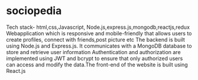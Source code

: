 # sociopedia

Tech stack- html,css,Javascript, Node.js,express.js,mongodb,reactjs,redux
Webapplication which is  responsive and mobile-friendly that allows users to create profiles, connect with friends,post picture etc
The backend is built using Node.js and Express.js. It communicates with a MongoDB database to store and retrieve user information
Authentication and authorization are implemented using JWT and bcrypt to ensure that only authorized users can access and modify the data.The front-end of the website is built using React.js
